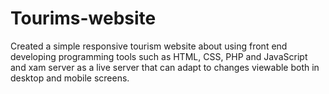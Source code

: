 # Tourims-website
Created a simple responsive tourism website about using front end developing programming tools such as HTML, CSS, PHP and  JavaScript and xam server as a live server that can adapt to changes viewable both in desktop and mobile screens.
